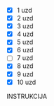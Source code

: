 - [X] 1 uzd
- [X] 2 uzd
- [X] 3 uzd
- [X] 4 uzd
- [X] 5 uzd
- [X] 6 uzd
- [ ] 7 uzd
- [X] 8 uzd
- [X] 9 uzd
- [X] 10 uzd

INSTRUKCIJA

